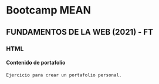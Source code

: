 # Bootcamp MEAN
## FUNDAMENTOS DE LA WEB (2021) - FT
### HTML
#### Contenido de portafolio

~~~
Ejercicio para crear un portafolio personal.
~~~